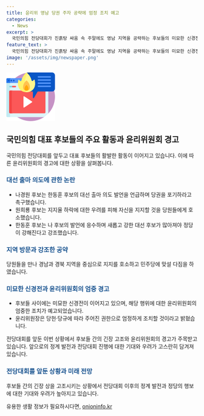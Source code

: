 ```yaml
---
title: 윤리위 영남 당권 주자 공략에 엄정 조치 예고
categories:
  - News
excerpt: >
  국민의힘 전당대회가 진흙탕 싸움 속 주말에도 영남 지역을 공략하는 후보들의 미묘한 신경전과 윤리위원회의 엄중한 경고에 대해 보도합니다. 후보들은 각 지역을 돌며 대선 출마 의도와 지지율 문제 등을 놓고 맞대응하며 당권에 대한 경쟁을 이어가고 있습니다. 하지만 윤리위원회의 경고로 인해 상호 비방은 억제되고 있는 상황이지만, 앞으로의 TV 토론회에서 다시 공방이 예상되고 있습니다.
feature_text: >
  국민의힘 전당대회가 진흙탕 싸움 속 주말에도 영남 지역을 공략하는 후보들의 미묘한 신경전과 윤리위원회의 엄중한 경고에 대해 보도합니다. 후보들은 각 지역을 돌며 대선 출마 의도와 지지율 문제 등을 놓고 맞대응하며 당권에 대한 경쟁을 이어가고 있습니다. 하지만 윤리위원회의 경고로 인해 상호 비방은 억제되고 있는 상황이지만, 앞으로의 TV 토론회에서 다시 공방이 예상되고 있습니다.
image: '/assets/img/newspaper.png'
---
```


<p><img src="/assets/img/news.png" alt="rentncar 속보" /></p>

<h2 data-ke-size="size26">국민의힘 대표 후보들의 주요 활동과 윤리위원회 경고</h2>

<p data-ke-size="size16">국민의힘 전당대회를 앞두고 대표 후보들의 활발한 활동이 이어지고 있습니다. 이에 따른 윤리위원회의 경고에 대한 상황을 살펴봅니다.</p>

<h3><b><span style="color: #1a5490;">대선 출마 의도에 관한 논란</span></b></h3>

<ul>
  <li>나경원 후보는 한동훈 후보의 대선 출마 의도 발언을 언급하며 당권을 포기하라고 촉구했습니다.</li>
  <li>원희룡 후보는 지지율 하락에 대한 우려를 피해 자신을 지지할 것을 당원들에게 호소했습니다.</li>
  <li>한동훈 후보는 나 후보의 발언에 응수하며 새롭고 강한 대선 후보가 많아져야 정당이 강해진다고 강조했습니다.</li>
</ul>

<h3><b><span style="color: #1a5490;">지역 방문과 강조한 공약</span></b></h3>

<p>당원들을 만나 경남과 경북 지역을 중심으로 지지를 호소하고 민주당에 맞설 다짐을 하였습니다.</p>

<h3><b><span style="color: #1a5490;">미묘한 신경전과 윤리위원회의 엄중 경고</span></b></h3>

<ul>
  <li>후보들 사이에는 미묘한 신경전이 이어지고 있으며, 해당 행위에 대한 윤리위원회의 엄중한 조치가 예고되었습니다.</li>
  <li>윤리위원장은 당헌·당규에 따라 주어진 권한으로 엄정하게 조치할 것이라고 밝혔습니다.</li>
</ul>

<p data-ke-size="size16">전당대회를 앞둔 이번 상황에서 후보들 간의 긴장 고조와 윤리위원회의 경고가 주목받고 있습니다. 앞으로의 정계 발전과 전당대회 진행에 대한 기대와 우려가 고스란히 담겨져 있습니다.</p>

<h3><b><span style="color: #1a5490;">전당대회를 앞둔 상황과 미래 전망</span></b></h3>

<p>후보들 간의 긴장 상을 고조시키는 상황에서 전당대회 이후의 정계 발전과 정당의 행보에 대한 기대와 우려가 높아지고 있습니다.</p>
유용한 생활 정보가 필요하시다면, <a href="https://onioninfo.kr" rel="dofollow">onioninfo.kr</a>


